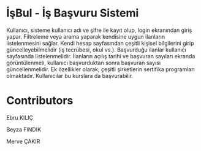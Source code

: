 # İşBul - İş Başvuru Sistemi

Kullanıcı, sisteme kullanıcı adı ve şifre ile kayıt olup, login ekranından giriş yapar. Filtreleme veya arama yaparak kendisine uygun ilanların listelenmesini sağlar. Kendi hesap sayfasından çeşitli kişisel bilgilerini girip güncelleyebilmelidir (iş tecrübesi, okul vs.). Başvurduğu ilanlar kullanıcı sayfasında listelenmelidir. İlanların açılış tarihi ve başvuran sayıları ekranda görüntülenmeli, kullanıcı başvurduktan sonra başvuran sayısı güncellenmelidir. Ek özellikler olarak; çeşitli şirketlerin sertifika programları olmaktadır. Kullanıcılar bu kurslara da başvurabilir. 

# Contributors

Ebru KILIÇ 

Beyza FINDIK 

Merve ÇAKIR 

